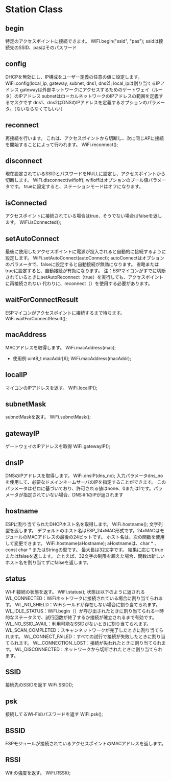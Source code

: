 # Station Class
## begin
特定のアクセスポイントに接続できます。
WiFi.begin("ssid", "pas");
ssidは接続先のSSID、pasはそのパスワード

## config
DHCPを無効にし、IP構成をユーザー定義の任意の値に設定します。
WiFi.config(local_ip, gateway, subnet, dns1, dns2);
local_ipは割り当てるIPアドレス
gatewayは外部ネットワークにアクセスするためのゲートウェイ（ルータ）のIPアドレス
subnetはローカルネットワークのIPアドレスの範囲を定義するマスクです
dns1、dns2はDNSのIPアドレスを定義するオプションのパラメータ。（ないならなくてもいい）

## reconnect
再接続を行います。 これは、アクセスポイントから切断し、次に同じAPに接続を開始することによって行われます。
WiFi.reconnect();

## disconnect
現在設定されているSSIDとパスワードをNULLに設定し、アクセスポイントから切断します。
WiFi.disconnect(wifioff);
wifioffはオプションのブール値パラメータです。 trueに設定すると、ステーションモードはオフになります。

## isConnected
アクセスポイントに接続されている場合はtrue、そうでない場合はfalseを返します。
WiFi.isConnected();

## setAutoConnect
最後に使用したアクセスポイントに電源が投入されると自動的に接続するように設定します。
WiFi.setAutoConnect(autoConnect);
autoConnectはオプションのパラメータで、falseに設定すると自動接続が無効になります。 省略またはtrueに設定すると、自動接続が有効になります。
注：ESPマイコンがすでに切断されているときにsetAutoReconnect（true）を実行しても、アクセスポイントに再接続されない
代わりに、reconnect（）を使用する必要があります。

## waitForConnectResult
ESPマイコンがアクセスポイントに接続するまで待ちます。
WiFi.waitForConnectResult();

## macAddress
MACアドレスを取得します。
WiFi.macAddress(mac);
 - 使用例
  uint8_t macAddr[6];
  WiFi.macAddress(macAddr);

## localIP
マイコンのIPアドレスを返す。
WiFi.localIP();

## subnetMask
subnetMaskを返す。
WiFi.subnetMask();

## gatewayIP
ゲートウェイのIPアドレスを取得
WiFi.gatewayIP();

## dnsIP
DNSのIPアドレスを取得します。
WiFi.dnsIP(dns_no);
入力パラメータdns_noを使用して、必要なドメインネームサーバのIPを指定することができます。
このパラメータはゼロに基づいており、許可される値はnone、0または1です。パラメータが指定されていない場合、DNS＃1のIPが返されます

## hostname
ESPに割り当てられたDHCPホスト名を取得します。
WiFi.hostname();
文字列型を返します。
デフォルトのホスト名はESP_24xMAC形式です。24xMACはモジュールのMACアドレスの最後の24ビットです。
ホスト名は、次の関数を使用して変更できます。
WiFi.hostname(aHostname);
aHostnameは、char * 、const char * またはStringの型です。
最大長は32文字です。
結果に応じてtrueまたはfalseを返します。
たとえば、32文字の制限を超えた場合、関数は新しいホスト名を割り当てずにfalseを返します。

## status
Wi-Fi接続の状態を返す。
WiFi.status();
状態は以下のように返される
WL_CONNECTED：WiFiネットワークに接続されている場合に割り当てられます。
WL_NO_SHIELD：WiFiシールドが存在しない場合に割り当てられます。
WL_IDLE_STATUS：WiFi.begin（）が呼び出されたときに割り当てられる一時的なステータスで、試行回数が終了するか接続が確立されるまで有効です。
WL_NO_SSID_AVAIL：利用可能なSSIDがないときに割り当てられます。
WL_SCAN_COMPLETED：スキャンネットワークが完了したときに割り当てられます。
WL_CONNECT_FAILED：すべての試行で接続が失敗したときに割り当てられます。
WL_CONNECTION_LOST：接続が失われたときに割り当てられます。
WL_DISCONNECTED：ネットワークから切断されたときに割り当てられます。

## SSID
接続先のSSIDを返す
WiFi.SSID();

## psk
接続してるWi-Fiのパスワードを返す
WiFi.psk();

## BSSID
ESPモジュールが接続されているアクセスポイントのMACアドレスを返します。

## RSSI
Wifiの強度を返す。
WiFi.RSSI();
